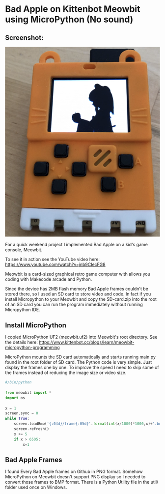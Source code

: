 # Bad Apple on Kittenbot Meowbit using MicroPython (No sound)

## Screenshot:
![](https://github.com/seyfi-hobbies/Kittenbot-Meowbit-Bad-Apple/blob/main/images/IMG-3911.PNG)

For a quick weekend project I implemented Bad Apple on a kid's game console, Meowbit.

To see it in action see the YouTube video here: https://www.youtube.com/watch?v=jnb9CIecFG8


Meowbit is a card-sized graphical retro game computer with allows you coding with Makecode arcade and Python. 

Since the device has 2MB flash memory Bad Apple frames couldn't be stored there, so I used an SD card to store video and code.
In fact if you install Micropython to your Meowbit and copy the SD-card.zip into the root of an SD card you can run the program immediately without running Micropython IDE. 

## Install MicroPython
I copied MicroPython UF2 (meowbit.uf2) into Meowbit's root directory. See the details here: https://www.kittenbot.cc/blogs/learn/meowbit-micropython-programming

MicroPython mounts the SD card automatically and starts running main.py found in the root folder of SD card.
The Python code is very simple. Just display the frames one by one. To improve the speed I need to skip some of the frames instead of reducing the image size or video size.

```python
#/bin/python

from meowbit import *
import os

x = 1
screen.sync = 0
while True:
    screen.loadBmp('{:04d}/frame{:05d}'.format(int(x/1000)*1000,x)+'.bmp',0,0)
    screen.refresh()
    x += 5
    if x > 6505:
        x=1
```

## Bad Apple Frames
I found Every Bad Apple frames on Github in PNG format. Somehow MicroPython on Meowbit doesn't support PNG display so I needed to convert those frames to BMP format. There is a Python Utility file in the util/ folder used once on Windows.
